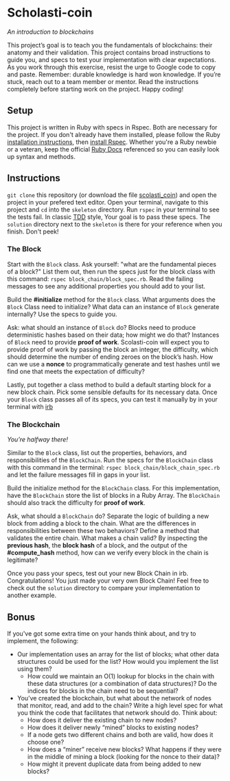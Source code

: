 # Scholasti-coin
_An introduction to blockchains_

This project’s goal is to teach you the fundamentals of blockchains: their anatomy and their validation. This project contains broad instructions to guide you, and specs to test your implementation with clear expectations. As you work through this exercise, resist the urge to Google code to copy and paste. Remember: durable knowledge is hard won knowledge. If you’re stuck, reach out to a team member or mentor. Read the instructions completely before starting work on the project. Happy coding!

## Setup
This project is written in Ruby with specs in Rspec. Both are necessary for the project. If you don't already have them installed, please follow the Ruby [installation instructions](https://www.ruby-lang.org/en/documentation/installation/#homebrew), then [install Rspec](https://rspec.info/). Whether you're a Ruby newbie or a veteran, keep the official [Ruby Docs](https://ruby-doc.org/) referenced so you can easily look up syntax and methods.

## Instructions

`git clone` this repository (or download the file [scolasti_coin](https://drive.google.com/file/d/1gCKg-54FmPYtDv14et-SPWSckwkwBa-b/view?usp=sharing)) and open the project in your prefered text editor. Open your terminal, navigate to this project and `cd` into the `skeleton` directory. Run `rspec` in your terminal to see the tests fail. In classic [TDD](https://en.wikipedia.org/wiki/Test-driven_development) style, Your goal is to pass these specs. The `solution` directory next to the `skeleton` is there for your reference when you finish. Don't peek!

### The Block

Start with the `Block` class.  Ask yourself: "what are the fundamental pieces of a block?" List them out, then run the specs just for the block class with this command: `rspec block_chain/block_spec.rb`. Read the failing messages to see any additional properties you should add to your list.

Build the **#initialize** method for the `Block` class.  What arguments does the `Block` Class need to initialize? What data can an instance of `Block` generate internally? Use the specs to guide you.

Ask: what should an instance of `Block` do? Blocks need to produce deterministic hashes based on their data; how might we do that? Instances of `Block` need to provide **proof of work**. Scolasti-coin will expect you to provide proof of work by passing the block an integer, the difficulty, which should determine the number of ending zeroes on the block’s hash.  How can we use a **nonce** to programmatically generate and test hashes until we find one that meets the expectation of difficulty?

Lastly, put together a class method to build a default starting block for a new block chain.  Pick some sensible defaults for its necessary data. Once your `Block` class passes all of its specs, you can test it manually by in your terminal with [irb](https://www.digitalocean.com/community/tutorials/how-to-use-irb-to-explore-ruby)

### The Blockchain
_You’re halfway there!_

Similar to the `Block` class, list out the properties, behaviors, and responsibilities of the `BlockChain`. Run the specs for the `BlockChain` class with this command in the terminal: `rspec block_chain/block_chain_spec.rb` and let the failure messages fill in gaps in your list.

Build the initialize method for the `BlockChain` class.  For this implementation, have the `BlockChain` store the list of blocks in a Ruby Array. The `BlockChain` should also track the difficulty for  **proof of work**.


Ask, what should a `BlockChain` do? Separate the logic of building a new block from adding a block to the chain. What are the differences in responsibilities between these two behaviors? Define a method that validates the entire chain. What makes a chain valid? By inspecting the **previous hash**, the **block hash** of a block, and the output of the **#compute_hash** method, how can we verify every block in the chain is legitimate? 

Once you pass your specs, test out your new Block Chain in irb. Congratulations! You just made your very own Block Chain! Feel free to check out the `solution` directory to compare your implementation to another example.

## Bonus
If you've got some extra time on your hands think about, and try to implement, the following:
- Our implementation uses an array for the list of blocks; what other data structures could be used for the list?  How would you implement the list using them?
   - How could we maintain an O(1) lookup for blocks in the chain with these data structures (or a combination of data structures)? Do the indices for blocks in the chain need to be sequential?
- You’ve created the blockchain, but what about the network of nodes that monitor, read, and add to the chain? Write a high level spec for what you think the code that facilitates that network should do. Think about:
   - How does it deliver the existing chain to new nodes?
   - How does it deliver newly “mined” blocks to existing nodes?
   - If a node gets two different chains and both are valid, how does it choose one?
   - How does a “miner” receive new blocks? What happens if they were in the middle of mining a block (looking for the nonce to their data)?
   - How might it prevent duplicate data from being added to new blocks?
